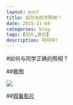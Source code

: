 ```yaml
---
layout: post
title: 如何与同学照相？
date: 2015-11-04
categories: blog
tags: [短片,原创]
description: 呵呵呵!
---
```

#如何与同学正确的照相？

##截图

![](http://www.computereric.xyz/cache/img/howtotakeaphoto.png/)

##[观看影片](http://www.computereric.xyz/cache/files/howtotakeaphoto.mp4)
